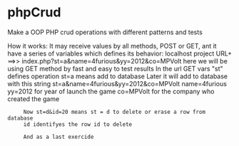 # phpCrud
Make a OOP PHP crud operations with different patterns and tests


How it works:
         It may receive values by all methods, POST or GET, ant it have a series of variables which defines its behavior:
         localhost project URL+ ==>> index.php?st=a&name=4furious&yy=2012&co=MPVolt
         here we will be using GET method by fast and easy to test results
         In the url GET vars "st" defines operation st=a means add to database
         Later it will add to database with this string st=a&name=4furious&yy=2012&co=MPVolt
         name=4furious
         yy=2012 for year of launch the game
         co=MPVolt for the company who created the game
        
         Now st=d&id=20 means st = d to delete or erase a row from database
         id identifyes the row id to delete
        
         And as a last exercide 
